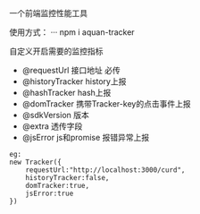一个前端监控性能工具

使用方式：
··· 
npm i aquan-tracker


自定义开启需要的监控指标

 * @requestUrl 接口地址 必传
 * @historyTracker history上报
 * @hashTracker hash上报
 * @domTracker 携带Tracker-key的点击事件上报
 * @sdkVersion 版本
 * @extra 透传字段
 * @jsError js和promise 报错异常上报

``` 
eg:
new Tracker({
    requestUrl:"http://localhost:3000/curd",
    historyTracker:false,
    domTracker:true,
    jsError:true
})
``` 